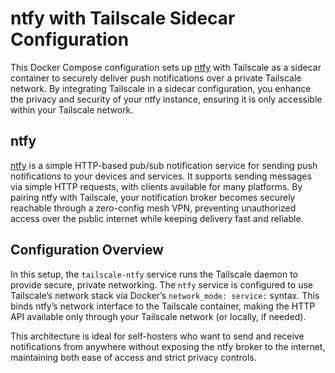# ntfy with Tailscale Sidecar Configuration

This Docker Compose configuration sets up [ntfy](https://ntfy.sh/) with Tailscale as a sidecar container to securely deliver push notifications over a private Tailscale network. By integrating Tailscale in a sidecar configuration, you enhance the privacy and security of your ntfy instance, ensuring it is only accessible within your Tailscale network.

## ntfy

[ntfy](https://ntfy.sh/) is a simple HTTP-based pub/sub notification service for sending push notifications to your devices and services. It supports sending messages via simple HTTP requests, with clients available for many platforms. By pairing ntfy with Tailscale, your notification broker becomes securely reachable through a zero-config mesh VPN, preventing unauthorized access over the public internet while keeping delivery fast and reliable.

## Configuration Overview

In this setup, the `tailscale-ntfy` service runs the Tailscale daemon to provide secure, private networking. The `ntfy` service is configured to use Tailscale’s network stack via Docker’s `network_mode: service:` syntax. This binds ntfy’s network interface to the Tailscale container, making the HTTP API available only through your Tailscale network (or locally, if needed).

This architecture is ideal for self-hosters who want to send and receive notifications from anywhere without exposing the ntfy broker to the internet, maintaining both ease of access and strict privacy controls.
